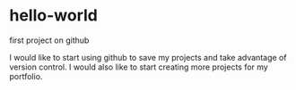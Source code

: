 # hello-world
first project on github


I would like to start using github to save my projects and take advantage of version control. I would also like to start creating more projects for my portfolio. 
